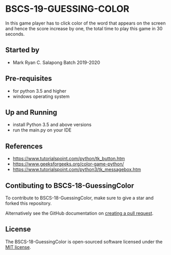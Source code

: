 # BSCS-19-GUESSING-COLOR

In this game player has to click color of the word that appears on the screen and hence the score increase by one, the total time to play this game in 30 seconds.

## Started by
- Mark Ryan C. Salapong Batch 2019-2020 

## Pre-requisites
- for python 3.5 and higher
- windows operating system

## Up and Running
- install Python 3.5 and above versions
- run the main.py on your IDE

## References
- https://www.tutorialspoint.com/python/tk_button.htm
- https://www.geeksforgeeks.org/color-game-python/
- https://www.tutorialspoint.com/python3/tk_messagebox.htm

## Contibuting to BSCS-18-GuessingColor
To contribute to BSCS-18-GuessingColor, make sure to give a star and forked this repository.

Alternatively see the GitHub documentation on [creating a pull request](https://help.github.com/en/github/collaborating-with-issues-and-pull-requests/creating-a-pull-request).

## License
The BSCS-18-GuessingColor is open-sourced software licensed under the [MIT license](http://opensource.org/licenses/MIT).


